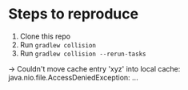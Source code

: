 # Steps to reproduce
1. Clone this repo
2. Run `gradlew collision`
3. Run `gradlew collision --rerun-tasks`

-> Couldn't move cache entry 'xyz' into local cache: java.nio.file.AccessDeniedException: ...
